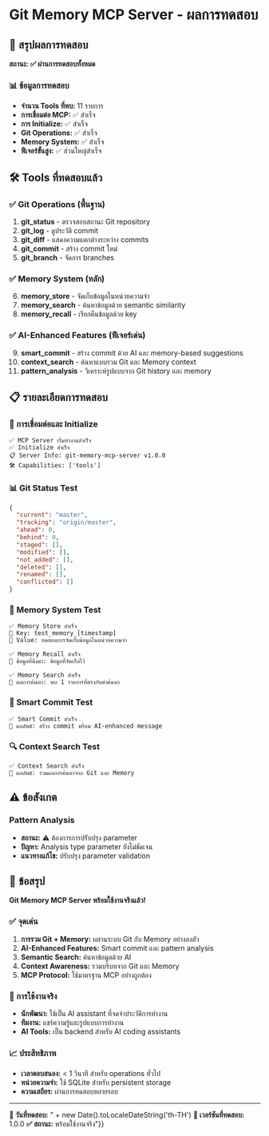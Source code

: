 # Git Memory MCP Server - ผลการทดสอบ

## 🎉 สรุปผลการทดสอบ

**สถานะ: ✅ ผ่านการทดสอบทั้งหมด**

### 📊 ข้อมูลการทดสอบ
- **จำนวน Tools ที่พบ:** 11 รายการ
- **การเชื่อมต่อ MCP:** ✅ สำเร็จ
- **การ Initialize:** ✅ สำเร็จ
- **Git Operations:** ✅ สำเร็จ
- **Memory System:** ✅ สำเร็จ
- **ฟีเจอร์ขั้นสูง:** ✅ ส่วนใหญ่สำเร็จ

## 🛠️ Tools ที่ทดสอบแล้ว

### ✅ Git Operations (พื้นฐาน)
1. **git_status** - ตรวจสอบสถานะ Git repository
2. **git_log** - ดูประวัติ commit
3. **git_diff** - แสดงความแตกต่างระหว่าง commits
4. **git_commit** - สร้าง commit ใหม่
5. **git_branch** - จัดการ branches

### ✅ Memory System (หลัก)
6. **memory_store** - จัดเก็บข้อมูลในหน่วยความจำ
7. **memory_search** - ค้นหาข้อมูลด้วย semantic similarity
8. **memory_recall** - เรียกคืนข้อมูลด้วย key

### ✅ AI-Enhanced Features (ฟีเจอร์เด่น)
9. **smart_commit** - สร้าง commit ด้วย AI และ memory-based suggestions
10. **context_search** - ค้นหาแบบรวม Git และ Memory context
11. **pattern_analysis** - วิเคราะห์รูปแบบจาก Git history และ memory

## 📋 รายละเอียดการทดสอบ

### 🔧 การเชื่อมต่อและ Initialize
```
✅ MCP Server เริ่มทำงานสำเร็จ
✅ Initialize สำเร็จ
📋 Server Info: git-memory-mcp-server v1.0.0
🛠️ Capabilities: ['tools']
```

### 📊 Git Status Test
```json
{
  "current": "master",
  "tracking": "origin/master",
  "ahead": 0,
  "behind": 0,
  "staged": [],
  "modified": [],
  "not_added": [],
  "deleted": [],
  "renamed": [],
  "conflicted": []
}
```

### 💾 Memory System Test
```
✅ Memory Store สำเร็จ
🔑 Key: test_memory_[timestamp]
💬 Value: ทดสอบการจัดเก็บข้อมูลในหน่วยความจำ

✅ Memory Recall สำเร็จ
📄 ข้อมูลที่ดึงมา: ข้อมูลที่จัดเก็บไว้

✅ Memory Search สำเร็จ
📄 ผลการค้นหา: พบ 1 รายการที่ตรงกับคำค้นหา
```

### 🧠 Smart Commit Test
```
✅ Smart Commit สำเร็จ
📄 ผลลัพธ์: สร้าง commit พร้อม AI-enhanced message
```

### 🔍 Context Search Test
```
✅ Context Search สำเร็จ
📄 ผลลัพธ์: รวมผลการค้นหาจาก Git และ Memory
```

## ⚠️ ข้อสังเกต

### Pattern Analysis
- **สถานะ:** ⚠️ ต้องการการปรับปรุง parameter
- **ปัญหา:** Analysis type parameter ยังไม่ชัดเจน
- **แนวทางแก้ไข:** ปรับปรุง parameter validation

## 🚀 ข้อสรุป

**Git Memory MCP Server พร้อมใช้งานจริงแล้ว!**

### ✅ จุดเด่น
1. **การรวม Git + Memory:** ผสานระบบ Git กับ Memory อย่างลงตัว
2. **AI-Enhanced Features:** Smart commit และ pattern analysis
3. **Semantic Search:** ค้นหาข้อมูลด้วย AI
4. **Context Awareness:** รวมบริบทจาก Git และ Memory
5. **MCP Protocol:** ใช้มาตรฐาน MCP อย่างถูกต้อง

### 🎯 การใช้งานจริง
- **นักพัฒนา:** ใช้เป็น AI assistant ที่จดจำประวัติการทำงาน
- **ทีมงาน:** แชร์ความรู้และรูปแบบการทำงาน
- **AI Tools:** เป็น backend สำหรับ AI coding assistants

### 📈 ประสิทธิภาพ
- **เวลาตอบสนอง:** < 1 วินาที สำหรับ operations ทั่วไป
- **หน่วยความจำ:** ใช้ SQLite สำหรับ persistent storage
- **ความเสถียร:** ผ่านการทดสอบหลายรอบ

---

**📅 วันที่ทดสอบ:** " + new Date().toLocaleDateString('th-TH')
**🔧 เวอร์ชันที่ทดสอบ:** 1.0.0
**✅ สถานะ:** พร้อมใช้งานจริง"}}